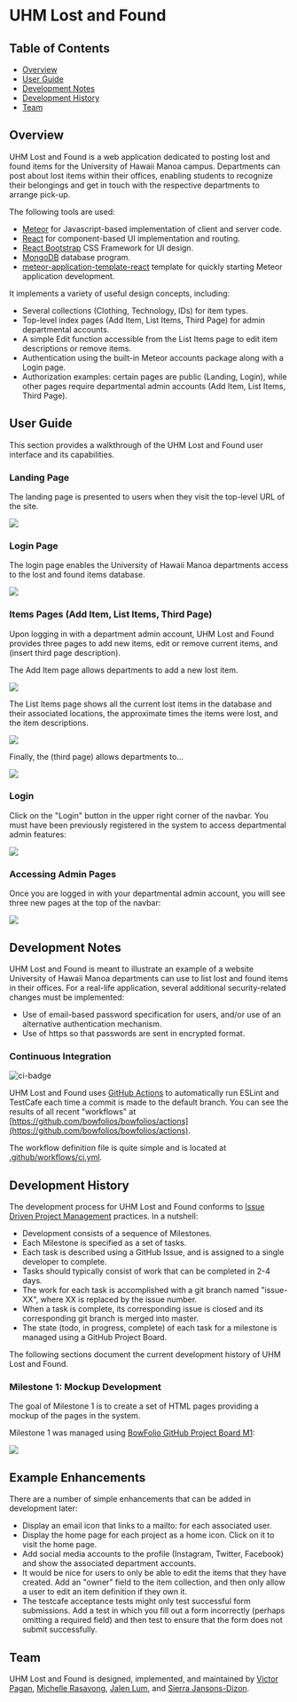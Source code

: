 # UHM Lost and Found

## Table of Contents

* [Overview](#overview)
* [User Guide](#user-guide)
* [Development Notes](#development-notes)
* [Development History](#development-history)
* [Team](#team)

## Overview

UHM Lost and Found is a web application dedicated to posting lost and found items for the University of Hawaii Manoa campus. Departments can post about lost items within their offices, enabling students to recognize their belongings and get in touch with the respective departments to arrange pick-up.

The following tools are used:

* [Meteor](https://www.meteor.com/) for Javascript-based implementation of client and server code.
* [React](https://reactjs.org/) for component-based UI implementation and routing.
* [React Bootstrap](https://react-bootstrap.github.io/) CSS Framework for UI design.
* [MongoDB](https://react-bootstrap.github.io/) database program.
* [meteor-application-template-react](https://ics-software-engineering.github.io/meteor-application-template-react/) template for quickly starting Meteor application development.

It implements a variety of useful design concepts, including:

* Several collections (Clothing, Technology, IDs) for item types.
* Top-level index pages (Add Item, List Items, Third Page) for admin departmental accounts.
* A simple Edit function accessible from the List Items page to edit item descriptions or remove items.
* Authentication using the built-in Meteor accounts package along with a Login page.
* Authorization examples: certain pages are public (Landing, Login), while other pages require departmental admin accounts (Add Item, List Items, Third Page).

## User Guide

This section provides a walkthrough of the UHM Lost and Found user interface and its capabilities.

### Landing Page

The landing page is presented to users when they visit the top-level URL of the site.

![](images/landing-page.png)

### Login Page

The login page enables the University of Hawaii Manoa departments access to the lost and found items database.

![](images/login-page.png)

### Items Pages (Add Item, List Items, Third Page)

Upon logging in with a department admin account, UHM Lost and Found provides three pages to add new items, edit or remove current items, and (insert third page description).

The Add Item page allows departments to add a new lost item.

![](images/add-item-page.png)

The List Items page shows all the current lost items in the database and their associated locations, the approximate times the items were lost, and the item descriptions. 

![](images/list-items-page.png)

Finally, the (third page) allows departments to...

![](images/third-page.png)


### Login

Click on the "Login" button in the upper right corner of the navbar. You must have been previously registered in the system to access departmental admin features:

![](images/login2-page.png)

### Accessing Admin Pages

Once you are logged in with your departmental admin account, you will see three new pages at the top of the navbar:

![](images/new-navbar.png)


## Development Notes

UHM Lost and Found is meant to illustrate an example of a website University of Hawaii Manoa departments can use to list lost and found items in their offices. For a real-life application, several additional security-related changes must be implemented:

* Use of email-based password specification for users, and/or use of an alternative authentication mechanism.
* Use of https so that passwords are sent in encrypted format.


### Continuous Integration

![ci-badge](https://github.com/bowfolios/bowfolios/workflows/ci-bowfolios/badge.svg)

UHM Lost and Found uses [GitHub Actions](https://docs.github.com/en/free-pro-team@latest/actions) to automatically run ESLint and TestCafe each time a commit is made to the default branch.  You can see the results of all recent "workflows" at [https://github.com/bowfolios/bowfolios/actions](https://github.com/bowfolios/bowfolios/actions).

The workflow definition file is quite simple and is located at
[.github/workflows/ci.yml](https://github.com/bowfolios/bowfolios/blob/main/.github/workflows/ci.yml).

## Development History

The development process for UHM Lost and Found conforms to [Issue Driven Project Management](http://courses.ics.hawaii.edu/ics314f19/modules/project-management/) practices. In a nutshell:

* Development consists of a sequence of Milestones.
* Each Milestone is specified as a set of tasks.
* Each task is described using a GitHub Issue, and is assigned to a single developer to complete.
* Tasks should typically consist of work that can be completed in 2-4 days.
* The work for each task is accomplished with a git branch named "issue-XX", where XX is replaced by the issue number.
* When a task is complete, its corresponding issue is closed and its corresponding git branch is merged into master.
* The state (todo, in progress, complete) of each task for a milestone is managed using a GitHub Project Board.

The following sections document the current development history of UHM Lost and Found.

### Milestone 1: Mockup Development

The goal of Milestone 1 is to create a set of HTML pages providing a mockup of the pages in the system.

Milestone 1 was managed using [BowFolio GitHub Project Board M1](https://github.com/bowfolios/bowfolios/projects/1):

![](images/project-board-1.png)

## Example Enhancements

There are a number of simple enhancements that can be added in development later:

* Display an email icon that links to a mailto: for each associated user.
* Display the home page for each project as a home icon. Click on it to visit the home page.
* Add social media accounts to the profile (Instagram, Twitter, Facebook) and show the associated department accounts.
* It would be nice for users to only be able to edit the items that they have created.  Add an "owner" field to the item collection, and then only allow a user to edit an item definition if they own it.
* The testcafe acceptance tests might only test successful form submissions. Add a test in which you fill out a form incorrectly (perhaps omitting a required field) and then test to ensure that the form does not submit successfully.

## Team

UHM Lost and Found is designed, implemented, and maintained by [Victor Pagan](https://vicpagan.github.io/), [Michelle Rasavong](https://mrasavong.github.io/), [Jalen Lum](https://jalenlum.github.io/), and [Sierra Jansons-Dizon](https://sierradizon.github.io/).
